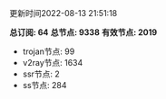 更新时间2022-08-13 21:51:18

**总订阅: 64**
**总节点: 9338**
**有效节点: 2019**
- trojan节点: 99
- v2ray节点: 1634
- ssr节点: 2
- ss节点: 284
